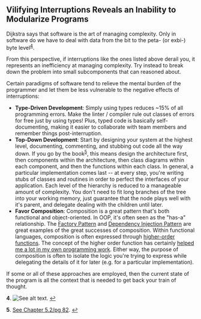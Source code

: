 

## Vilifying Interruptions Reveals an Inability to Modularize Programs

Dijkstra says that software is the art of managing complexity. Only in software do we have to deal with data from the
bit to the peta- (or exbi-) byte level<sup id="a4">[4](#f4)</sup>.

From this perspective, if interruptions like the ones listed above derail you, it represents an inefficiency at managing
complexity. Try instead to break down the problem into small subcomponents that can reasoned about.

Certain paradigms of software tend to relieve the mental burden of the programmer and let them be less vulnerable to the
negative effects of interruptions:

- **Type-Driven Development**: Simply using types reduces ~15% of all programming errors. Make the linter / compiler rule
  out classes of errors for free just by using types! Plus, typed code is basically self-documenting, making it easier to
  collaborate with team members and remember things post-interruption.
- **Top-Down Development**: Start by designing your system at the highest level, documenting, commenting, and stubbing
  out code all the way down. If you go by the book<sup id="a6">[5](#f5)</sup>, this means design the architecture first,
  then components within the architecture, then class diagrams within each component, and then the functions within each
  class. In general, a particular implementation comes last -- at every step, you're writing stubs of classes and
  routines in order to perfect the interfaces of your application. Each level of the hierarchy is reduced to a manageable
  amount of complexity. You don't need to fit long branches of the tree into your working memory, just guarantee that
  the node plays well with it's parent, and delegate dealing with the children until later.
- **Favor Composition**: Composition is a great pattern that's both functional and object-oriented. In OOP, it's often
  seen as the "has-a" relationship. The [Factory Pattern](https://en.wikipedia.org/wiki/Factory_method_pattern) and [Dependency Injection Pattern](https://en.wikipedia.org/wiki/Dependency_inversion_principle) are great examples of the great
  successes of composition. Within functional languages, composition is often expressed through [higher-order functions](https://en.wikipedia.org/wiki/Higher-order_function).
  The concept of the higher order function has certainly [helped me a lot in my own programming work](http://alexrosengarten.com/blog/2018/07/06/higher-order-functions-on-pandas-dataframes).
  Either way, the purpose of composition is often to isolate the logic you're trying to express while delegating the
  details of it for later (e.g. for a particular implementation).

If some or all of these approaches are employed, then the current state of the program is all the context that is
needed to get back your train of thought.


<b id="f4">4</b>. ![See alt text](../assets/Code-Complete-Ch-5-Complexity.png "Managing complexity is the most important technical topic in software development. In my view, it’s so important that Software’s Primary Technical Imperative has to be managing complexity.    Complexity is not a new feature of software development. Computing pioneer Edsger Dijkstra pointed out that computing is the only profession in which a single mind is obliged to span the distance from a bit to a few hundred megabytes, a ratio of 1 to 10^9, or nine orders of magnitude (Dijkstra 1989).     This gigantic ratio is staggering. Dijkstra put it this way: “Compared to that number of semantic levels, the average mathematical theory is almost flat. By evoking the need for deep conceptual hierarchies, the automatic computer confronts us with a radically new intellectual challenge that has no precedent in our history.” Of course software has become even more complex since 1989, and Dijkstra’s ratio of 1 to 10^9 could easily be more like 1 to 10^15 today. "). [↩](#a4)

<b id="f5">5</b>. [See Chapter 5.2/pg 82](http://aroma.vn/web/wp-content/uploads/2016/11/code-complete-2nd-edition-v413hav.pdf). [↩](#a5)
